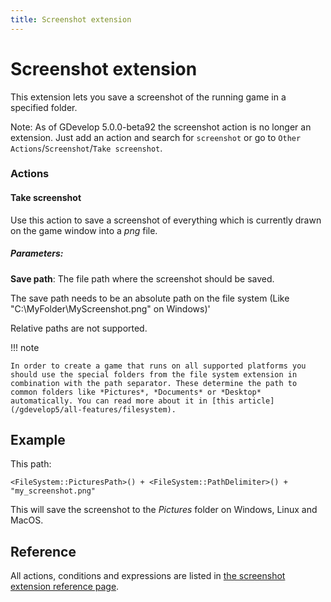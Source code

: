 ```yaml
---
title: Screenshot extension
---
```

# Screenshot extension

This extension lets you save a screenshot of the running game in a specified folder.

Note: As of GDevelop 5.0.0-beta92 the screenshot action is no longer an extension. Just add an action and search for `screenshot` or go to `Other Actions`/`Screenshot`/`Take screenshot`.

### Actions

#### Take screenshot

Use this action to save a screenshot of everything which is currently drawn on the game window into a *png* file.

##### Parameters:

**Save path**: The file path where the screenshot should be saved.

The save path needs to be an absolute path on the file system (Like "C:\MyFolder\MyScreenshot.png" on Windows)'

Relative paths are not supported.

!!! note

    In order to create a game that runs on all supported platforms you should use the special folders from the file system extension in combination with the path separator. These determine the path to common folders like *Pictures*, *Documents* or *Desktop* automatically. You can read more about it in [this article](/gdevelop5/all-features/filesystem).

## Example

This path:

``` <FileSystem::PicturesPath>() + <FileSystem::PathDelimiter>() + "my_screenshot.png" ```

This will save the screenshot to the *Pictures* folder on Windows, Linux and MacOS.

## Reference

All actions, conditions and expressions are listed in [the screenshot extension reference page](/gdevelop5/all-features/screenshot/reference/).